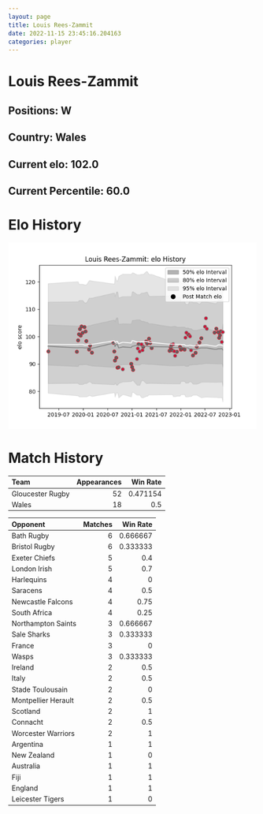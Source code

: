 ```yaml
---  
layout: page  
title: Louis Rees-Zammit  
date: 2022-11-15 23:45:16.204163  
categories: player  
---
```

# Louis Rees-Zammit

## Positions: W

## Country: Wales

## Current elo: 102.0

## Current Percentile: 60.0

# Elo History


![elo history](history_LouisRees-Zammit.png)
# Match History


| Team             |   Appearances |   Win Rate |
|:-----------------|--------------:|-----------:|
| Gloucester Rugby |            52 |   0.471154 |
| Wales            |            18 |   0.5      |

| Opponent            |   Matches |   Win Rate |
|:--------------------|----------:|-----------:|
| Bath Rugby          |         6 |   0.666667 |
| Bristol Rugby       |         6 |   0.333333 |
| Exeter Chiefs       |         5 |   0.4      |
| London Irish        |         5 |   0.7      |
| Harlequins          |         4 |   0        |
| Saracens            |         4 |   0.5      |
| Newcastle Falcons   |         4 |   0.75     |
| South Africa        |         4 |   0.25     |
| Northampton Saints  |         3 |   0.666667 |
| Sale Sharks         |         3 |   0.333333 |
| France              |         3 |   0        |
| Wasps               |         3 |   0.333333 |
| Ireland             |         2 |   0.5      |
| Italy               |         2 |   0.5      |
| Stade Toulousain    |         2 |   0        |
| Montpellier Herault |         2 |   0.5      |
| Scotland            |         2 |   1        |
| Connacht            |         2 |   0.5      |
| Worcester Warriors  |         2 |   1        |
| Argentina           |         1 |   1        |
| New Zealand         |         1 |   0        |
| Australia           |         1 |   1        |
| Fiji                |         1 |   1        |
| England             |         1 |   1        |
| Leicester Tigers    |         1 |   0        |
